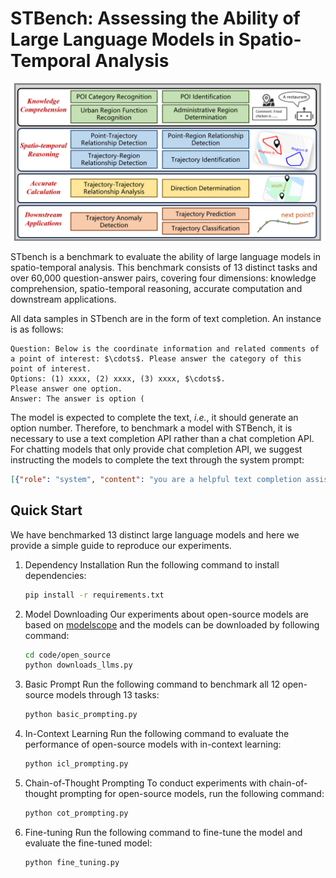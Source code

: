 # STBench: Assessing the Ability of Large Language Models in Spatio-Temporal Analysis

![local file](overview.png)

STbench is a benchmark to evaluate the ability of large language models in spatio-temporal analysis. This benchmark consists of 13 distinct tasks and over 60,000 question-answer pairs, covering four dimensions: knowledge comprehension, spatio-temporal reasoning, accurate computation and downstream applications.

All data samples in STbench are in the form of text completion. An instance is as follows:
```text
Question: Below is the coordinate information and related comments of a point of interest: $\cdots$. Please answer the category of this point of interest.
Options: (1) xxxx, (2) xxxx, (3) xxxx, $\cdots$.
Please answer one option.
Answer: The answer is option (
```
The model is expected to complete the text, *i.e.*, it should generate an option number. Therefore, to benchmark a model with STBench, it is necessary to use a text completion API rather than a chat completion API. For chatting models that only provide chat completion API, we suggest instructing the models to complete the text through the system prompt:
```json
[{"role": "system", "content": "you are a helpful text completion assistant. Please continue writing the text entered by the human."}, {"role": "human", "content": "Question: Below is the coordinate information and related comments of a point of interest: ... Please answer the category of this point of interest.\nOptions: (1) xxxx, (2) xxxx, (3) xxxx, ...\nPlease answer one option.\nAnswer: The answer is option ("}]
```

## Quick Start
We have benchmarked 13 distinct large language models and here we provide a simple guide to reproduce our experiments.

1. Dependency Installation
 Run the following command to install dependencies:
   ```bash
   pip install -r requirements.txt
   ```
2. Model Downloading
Our experiments about open-source models are based on [modelscope](https://github.com/modelscope/modelscope) and the models can be downloaded by following command:
    ```bash
    cd code/open_source
    python downloads_llms.py
    ```
3. Basic Prompt
Run the following command to benchmark all 12 open-source models through 13 tasks:
    ```bash
    python basic_prompting.py
    ``` 

4. In-Context Learning
Run the following command to evaluate the performance of open-source models with in-context learning:
    ```bash
    python icl_prompting.py
    ``` 

5. Chain-of-Thought Prompting
To conduct experiments with chain-of-thought prompting for open-source models, run the following command:
    ```bash
    python cot_prompting.py
    ```

6. Fine-tuning
Run the following command to fine-tune the model and evaluate the fine-tuned model:
    ```bash
    python fine_tuning.py
    ```